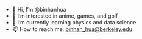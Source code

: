 - 👋 Hi, I’m @binhanhua
- 👀 I’m interested in anime, games, and golf
- 🌱 I’m currently learning physics and data science
- 📫 How to reach me: binhan_hua@berkeley.edu

<!---
binhanhua/binhanhua is a ✨ special ✨ repository because its `README.md` (this file) appears on your GitHub profile.
You can click the Preview link to take a look at your changes.
--->
